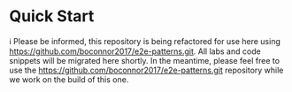 # Quick Start
ℹ️ Please be informed, this repository is being refactored for use here using https://github.com/boconnor2017/e2e-patterns.git. All labs and code snippets will be migrated here shortly. In the meantime, please feel free to use the https://github.com/boconnor2017/e2e-patterns.git repository while we work on the build of this one. 
